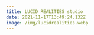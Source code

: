 ```yaml
---
title: LUCID REALITIES studio
date: 2021-11-17T13:49:24.132Z
image: /img/lucidrealities.webp
---
```

